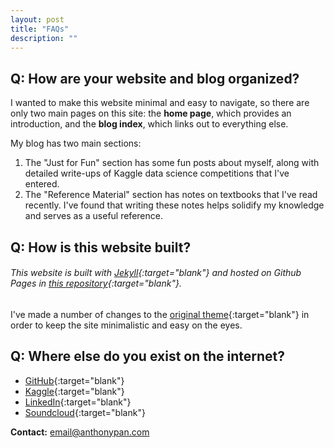 ```yaml
---
layout: post
title: "FAQs"
description: ""
---
```


## Q: How are your website and blog organized?

I wanted to make this website minimal and easy to navigate, so there are only two main pages on this site: the **home page**, which provides an introduction, and the **blog index**, which links out to everything else.

My blog has two main sections:

1. The "Just for Fun" section has some fun posts about myself, along with detailed write-ups of Kaggle data science competitions that I've entered.
2. The "Reference Material" section has notes on textbooks that I've read recently. I've found that writing these notes helps solidify my knowledge and serves as a useful reference.


## Q: How is this website built?

###### This website is built with [Jekyll](https://jekyllrb.com){:target="blank"} and hosted on Github Pages in [this repository](https://github.com/panthonies/site/tree/chalk){:target="blank"}.

I've made a number of changes to the [original theme](http://chalk.nielsenramon.com){:target="blank"} in order to keep the site minimalistic and easy on the eyes.

## Q: Where else do you exist on the internet?

- [GitHub](https://github.com/panthonies/){:target="blank"}
- [Kaggle](https://www.kaggle.com/panthonies){:target="blank"}
- [LinkedIn](https://www.linkedin.com/in/anthony-pan-245211a0/){:target="blank"}
- [Soundcloud](https://soundcloud.com/anthony-pan){:target="blank"}

**Contact:** email@anthonypan.com
